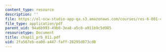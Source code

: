 ```yaml
---
content_type: resource
description: ''
file: https://ol-ocw-studio-app-qa.s3.amazonaws.com/courses/res-6-001-continuum-electromechanics-spring-2009/2fa567ebea00a447faff28295d073cd0_chap11_prb_811.pdf
file_type: application/pdf
parent_uid: 94a6b993-49b0-3ea8-a5c0-a911b9c5d985
resourcetype: Document
title: chap11_prb_811.pdf
uid: 2fa567eb-ea00-a447-faff-28295d073cd0
---
```


